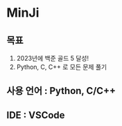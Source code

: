 # MinJi

## 목표 <br>
1. 2023년에 백준 골드 5 달성!
2. Python, C, C++ 로 모든 문제 풀기

## 사용 언어 : Python, C/C++
## IDE : VSCode

